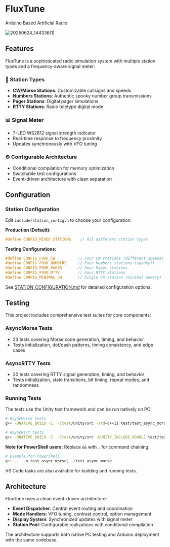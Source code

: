 # FluxTune
Arduino Based Artificial Radio

![20250624_144336(1)](https://github.com/user-attachments/assets/a3883e58-d091-49f9-a104-2a4143bb5c5b)

## Features

FluxTune is a sophisticated radio simulation system with multiple station types and a frequency-aware signal meter:

### 🚀 Station Types
- **CW/Morse Stations**: Customizable callsigns and speeds
- **Numbers Stations**: Authentic spooky number group transmissions  
- **Pager Stations**: Digital pager simulations
- **RTTY Stations**: Radio teletype digital mode

### 📊 Signal Meter
- 7-LED WS2812 signal strength indicator
- Real-time response to frequency proximity
- Updates synchronously with VFO tuning

### ⚙️ Configurable Architecture
- Conditional compilation for memory optimization
- Switchable test configurations
- Event-driven architecture with clean separation

## Configuration

### Station Configuration
Edit `include/station_config.h` to choose your configuration:

**Production (Default):**
```cpp
#define CONFIG_MIXED_STATIONS    // All different station types
```

**Testing Configurations:**
```cpp
#define CONFIG_FOUR_CW          // Four CW stations (different speeds)
#define CONFIG_FOUR_NUMBERS     // Four Numbers stations (spooky!)
#define CONFIG_FOUR_PAGER       // Four Pager stations
#define CONFIG_FOUR_RTTY        // Four RTTY stations  
#define CONFIG_MINIMAL_CW       // Single CW station (minimal memory)
```

See [STATION_CONFIGURATION.md](STATION_CONFIGURATION.md) for detailed configuration options.

## Testing

This project includes comprehensive test suites for core components:

### AsyncMorse Tests
- 23 tests covering Morse code generation, timing, and behavior
- Tests initialization, dot/dash patterns, timing consistency, and edge cases

### AsyncRTTY Tests  
- 20 tests covering RTTY signal generation, timing, and behavior
- Tests initialization, state transitions, bit timing, repeat modes, and randomness

### Running Tests

The tests use the Unity test framework and can be run natively on PC:

```bash
# AsyncMorse tests
g++ -DNATIVE_BUILD -I. -Itest/unity/src -std=c++11 test/test_async_morse.cpp test/unity/src/unity.c src/async_morse.cpp src/utils.cpp src/buffers.cpp src/saved_data.cpp native/mock_arduino.cpp native/mock_wire.cpp native/mock_eeprom.cpp native/mock_ht16k33disp.cpp -o test_async_morse && ./test_async_morse

# AsyncRTTY tests
g++ -DNATIVE_BUILD -I. -Itest/unity/src -DUNITY_INCLUDE_DOUBLE test/test_async_rtty.cpp test/unity/src/unity.c src/async_rtty.cpp native/mock_arduino.cpp -o test_async_rtty && ./test_async_rtty
```

**Note for PowerShell users:** Replace `&&` with `;` for command chaining:
```powershell
# Example for PowerShell
g++ ... -o test_async_morse; ./test_async_morse
```

VS Code tasks are also available for building and running tests.

## Architecture

FluxTune uses a clean event-driven architecture:
- **Event Dispatcher**: Central event routing and coordination
- **Mode Handlers**: VFO tuning, contrast control, option management
- **Display System**: Synchronized updates with signal meter
- **Station Pool**: Configurable realizations with conditional compilation

The architecture supports both native PC testing and Arduino deployment with the same codebase.

